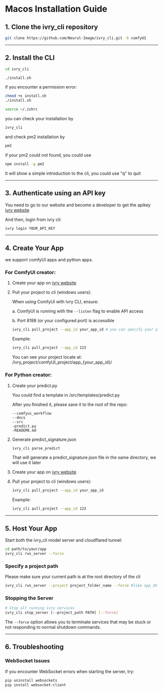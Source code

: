 # **Macos Installation Guide**

## **1. Clone the ivry_cli repository**

 ```bash
 git clone https://github.com/Neural-Image/ivry_cli.git -b comfyUI
 ```

---
## **2. Install the CLI**

```bash
cd ivry_cli
```

```bash
./install.sh
```

if you encounter a permission error:
```bash
chmod +x install.sh
./install.sh
```

```bash
source ~/.zshrc
```


you can check your installation by
```bash
ivry_cli
```

and check pm2 installation by

```bash
pm2
```

if your pm2 could not found, you could use

```bash
npm install -g pm2
```

It will show a simple introduction to the cli, you could use "q" to quit

---

## **3. Authenticate using an API key**

You need to go to our website and become a developer to get the apikey [ivry website](https://ivry.co/account)

And then, login from ivry cli:
```bash
ivry login YOUR_API_KEY
```

---

## **4. Create Your App**

 we support comfyUI apps and python apps.

### **For ComfyUI creator:**

1. Create your app on [ivry website](https://www.ivry.co/login)

2. Pull your project to cli (windows users):

    When using ComfyUI with Ivry CLI, ensure:

    a. ComfyUI is running with the `--listen` flag to enable API access

    b. Port 8188 (or your configured port) is accessible

      ```bash
      ivry_cli pull_project --app_id your_app_id # you can specify your port by adding --comfyui_port
      ```

    Example:

      ```bash
      ivry_cli pull_project --app_id 123 
      ```

     You can see your project locate at: /ivry_project/comfyUI_project/app_{your_app_id}/

### **For Python creator:**

1. Create your predict.py 

    You could find a template in /src/templates/predict.py

    After you finished it, please save it to the root of the repo:
    ```
    --comfyui_workflow
    --docs
    --src
    -predict.py
    -READEME.md
    ```

2. Generate predict_signature.json 
   
      ```bash
      ivry_cli parse_predict
      ```
   
     That will generate a predict_signature.json file in the same directory, we will use it later

3. Create your app on [ivry website](https://www.ivry.co/login)

4. Pull your project to cli (windows users):

      ```bash
      ivry_cli pull_project --app_id your_app_id
      ```

    Example:

      ```bash
      ivry_cli pull_project --app_id 123
      ```

---

## **5. Host Your App**

Start both the ivry_cli model server and cloudflared tunnel:

 ```bash
 cd path/to/your/app
 ivry_cli run_server --force
 ```

### Specify a project path

 Please make sure your current path is at the root directory of the cli

 ```bash
 ivry_cli run_server --project project_folder_name --force #like app_30
 ```

### Stopping the Server

 ```bash
 # Stop all running ivry services
 ivry_cli stop_server [--project_path PATH] [--force]
 ```

The `--force` option allows you to terminate services that may be stuck or not responding to normal shutdown commands.

---

## **6. Troubleshooting**

### WebSocket Issues
If you encounter WebSocket errors when starting the server, try:
```bash
pip uninstall websockets
pip install websocket-client
```